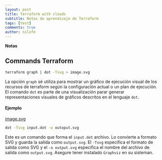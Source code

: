 ```yaml
---
layout: post
title: Terraform with clouds
subtitle: Notas de aprendizaje de Terraform
tags: [test]
comments: true
author: nilofe
---
```


**Notas**

## Commands Terraform 

```bash
terraform graph | dot -Tsvg > image.svg
```
La opción ```graph``` sé utiliza para mostrar un gráfico de ejecución visual de los recursos
de terraform según la configuración actual o un plan de ejecución.
El comando ```dot``` es parte de una visualización parar generar representaciones visuales de gráficos
descritos en el lenguaje ```dot```.

#### Ejemplo

[image.svg](https://surf-fern-778.notion.site/258abe745dac47ac9c39ff54ed64ab96?pvs=4)

```bash
dot -Tsvg input.dot -o outoput.svg
```
Este es un comando que forma el ```input.dot``` archivo. Lo convierte a formato SVG y guarda la 
salida como ```output.svg```. El ```-Tsvg``` especifica el formato de salida como SVG y el ```-o output.svg```
especifica el nombre del archivo de salida como ```output.svg```. Asegure tener instalado ```Graphviz``` en su sisteman.


